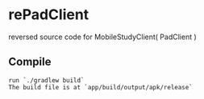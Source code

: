 # rePadClient
reversed source code for MobileStudyClient( PadClient )

## Compile
	run `./gradlew build`
	The build file is at `app/build/output/apk/release`

